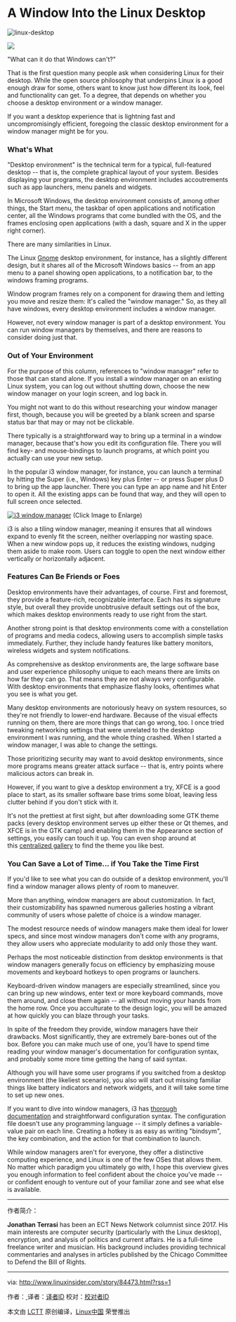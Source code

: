 A Window Into the Linux Desktop
============================================================

![linux-desktop](http://www.linuxinsider.com/article_images/story_graphics_xlarge/xl-2016-linux-1.jpg)

![](http://www.linuxinsider.com/images/2015/image-credit-adobe-stock_130x15.gif)

"What can it do that Windows can't?"

That is the first question many people ask when considering Linux for their desktop. While the open source philosophy that underpins Linux is a good enough draw for some, others want to know just how different its look, feel and functionality can get. To a degree, that depends on whether you choose a desktop environment or a window manager.

If you want a desktop experience that is lightning fast and uncompromisingly efficient, foregoing the classic desktop environment for a window manager might be for you.

### What's What

"Desktop environment" is the technical term for a typical, full-featured desktop -- that is, the complete graphical layout of your system. Besides displaying your programs, the desktop environment includes accoutrements such as app launchers, menu panels and widgets.

In Microsoft Windows, the desktop environment consists of, among other things, the Start menu, the taskbar of open applications and notification center, all the Windows programs that come bundled with the OS, and the frames enclosing open applications (with a dash, square and X in the upper right corner).

There are many similarities in Linux.

The Linux [Gnome][3] desktop environment, for instance, has a slightly different design, but it shares all of the Microsoft Windows basics -- from an app menu to a panel showing open applications, to a notification bar, to the windows framing programs.

Window program frames rely on a component for drawing them and letting you move and resize them: It's called the "window manager." So, as they all have windows, every desktop environment includes a window manager.

However, not every window manager is part of a desktop environment. You can run window managers by themselves, and there are reasons to consider doing just that.

### Out of Your Environment

For the purpose of this column, references to "window manager" refer to those that can stand alone. If you install a window manager on an existing Linux system, you can log out without shutting down, choose the new window manager on your login screen, and log back in.

You might not want to do this without researching your window manager first, though, because you will be greeted by a blank screen and sparse status bar that may or may not be clickable.

There typically is a straightforward way to bring up a terminal in a window manager, because that's how you edit its configuration file. There you will find key- and mouse-bindings to launch programs, at which point you actually can use your new setup.

In the popular i3 window manager, for instance, you can launch a terminal by hitting the Super (i.e., Windows) key plus Enter -- or press Super plus D to bring up the app launcher. There you can type an app name and hit Enter to open it. All the existing apps can be found that way, and they will open to full screen once selected.

 [![i3 window manager](http://www.linuxinsider.com/article_images/2017/84473_620x388-small.jpg)][4] (Click Image to Enlarge)

i3 is also a tiling window manager, meaning it ensures that all windows expand to evenly fit the screen, neither overlapping nor wasting space. When a new window pops up, it reduces the existing windows, nudging them aside to make room. Users can toggle to open the next window either vertically or horizontally adjacent.

### Features Can Be Friends or Foes

Desktop environments have their advantages, of course. First and foremost, they provide a feature-rich, recognizable interface. Each has its signature style, but overall they provide unobtrusive default settings out of the box, which makes desktop environments ready to use right from the start.

Another strong point is that desktop environments come with a constellation of programs and media codecs, allowing users to accomplish simple tasks immediately. Further, they include handy features like battery monitors, wireless widgets and system notifications.

As comprehensive as desktop environments are, the large software base and user experience philosophy unique to each means there are limits on how far they can go. That means they are not always very configurable. With desktop environments that emphasize flashy looks, oftentimes what you see is what you get.

Many desktop environments are notoriously heavy on system resources, so they're not friendly to lower-end hardware. Because of the visual effects running on them, there are more things that can go wrong, too. I once tried tweaking networking settings that were unrelated to the desktop environment I was running, and the whole thing crashed. When I started a window manager, I was able to change the settings.

Those prioritizing security may want to avoid desktop environments, since more programs means greater attack surface -- that is, entry points where malicious actors can break in.

However, if you want to give a desktop environment a try, XFCE is a good place to start, as its smaller software base trims some bloat, leaving less clutter behind if you don't stick with it.

It's not the prettiest at first sight, but after downloading some GTK theme packs (every desktop environment serves up either these or Qt themes, and XFCE is in the GTK camp) and enabling them in the Appearance section of settings, you easily can touch it up. You can even shop around at this [centralized gallery][5] to find the theme you like best.

### You Can Save a Lot of Time... if You Take the Time First

If you'd like to see what you can do outside of a desktop environment, you'll find a window manager allows plenty of room to maneuver.

More than anything, window managers are about customization. In fact, their customizability has spawned numerous galleries hosting a vibrant community of users whose palette of choice is a window manager.

The modest resource needs of window managers make them ideal for lower specs, and since most window managers don't come with any programs, they allow users who appreciate modularity to add only those they want.

Perhaps the most noticeable distinction from desktop environments is that window managers generally focus on efficiency by emphasizing mouse movements and keyboard hotkeys to open programs or launchers.

Keyboard-driven window managers are especially streamlined, since you can bring up new windows, enter text or more keyboard commands, move them around, and close them again -- all without moving your hands from the home row. Once you acculturate to the design logic, you will be amazed at how quickly you can blaze through your tasks.

In spite of the freedom they provide, window managers have their drawbacks. Most significantly, they are extremely bare-bones out of the box. Before you can make much use of one, you'll have to spend time reading your window manager's documentation for configuration syntax, and probably some more time getting the hang of said syntax.

Although you will have some user programs if you switched from a desktop environment (the likeliest scenario), you also will start out missing familiar things like battery indicators and network widgets, and it will take some time to set up new ones.

If you want to dive into window managers, i3 has [thorough documentation][6] and straightforward configuration syntax. The configuration file doesn't use any programming language -- it simply defines a variable-value pair on each line. Creating a hotkey is as easy as writing "bindsym", the key combination, and the action for that combination to launch.

While window managers aren't for everyone, they offer a distinctive computing experience, and Linux is one of the few OSes that allows them. No matter which paradigm you ultimately go with, I hope this overview gives you enough information to feel confident about the choice you've made -- or confident enough to venture out of your familiar zone and see what else is available. 

--------------------------------------------------------------------------------

作者简介：

**Jonathan Terrasi** has been an ECT News Network columnist since 2017\. His main interests are computer security (particularly with the Linux desktop), encryption, and analysis of politics and current affairs. He is a full-time freelance writer and musician. His background includes providing technical commentaries and analyses in articles published by the Chicago Committee to Defend the Bill of Rights.


-----------

via: http://www.linuxinsider.com/story/84473.html?rss=1

作者：[ ][a]
译者：[译者ID](https://github.com/译者ID)
校对：[校对者ID](https://github.com/校对者ID)

本文由 [LCTT](https://github.com/LCTT/TranslateProject) 原创编译，[Linux中国](https://linux.cn/) 荣誉推出

[a]:
[1]:http://www.linuxinsider.com/story/84473.html?rss=1#
[2]:http://www.linuxinsider.com/perl/mailit/?id=84473
[3]:http://en.wikipedia.org/wiki/GNOME
[4]:http://www.linuxinsider.com/article_images/2017/84473_1200x750.jpg
[5]:http://www.xfce-look.org/
[6]:https://i3wm.org/docs/
